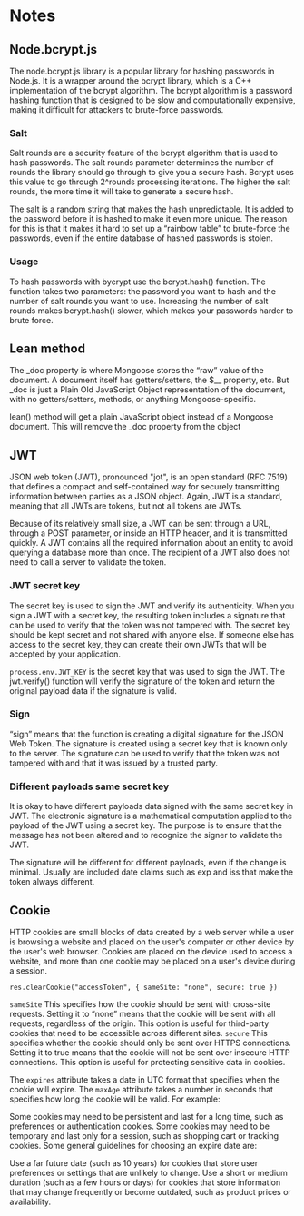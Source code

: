 # Notes

## Node.bcrypt.js

The node.bcrypt.js library is a popular library for hashing passwords in Node.js. It is a wrapper around the bcrypt library, which is a C++ implementation of the bcrypt algorithm. The bcrypt algorithm is a password hashing function that is designed to be slow and computationally expensive, making it difficult for attackers to brute-force passwords.

### Salt

Salt rounds are a security feature of the bcrypt algorithm that is used to hash passwords. The salt rounds parameter determines the number of rounds the library should go through to give you a secure hash. Bcrypt uses this value to go through 2^rounds processing iterations. The higher the salt rounds, the more time it will take to generate a secure hash.

The salt is a random string that makes the hash unpredictable. It is added to the password before it is hashed to make it even more unique. The reason for this is that it makes it hard to set up a “rainbow table” to brute-force the passwords, even if the entire database of hashed passwords is stolen.

### Usage

To hash passwords with bycrypt use the bcrypt.hash() function. The function takes two parameters: the password you want to hash and the number of salt rounds you want to use. Increasing the number of salt rounds makes bcrypt.hash() slower, which makes your passwords harder to brute force.

## Lean method

The \_doc property is where Mongoose stores the “raw” value of the document. A document itself has getters/setters, the $\_\_ property, etc. But \_doc is just a Plain Old JavaScript Object representation of the document, with no getters/setters, methods, or anything Mongoose-specific.

lean() method will get a plain JavaScript object instead of a Mongoose document. This will remove the \_doc property from the object

## JWT

JSON web token (JWT), pronounced "jot", is an open standard (RFC 7519) that defines a compact and self-contained way for securely transmitting information between parties as a JSON object. Again, JWT is a standard, meaning that all JWTs are tokens, but not all tokens are JWTs.

Because of its relatively small size, a JWT can be sent through a URL, through a POST parameter, or inside an HTTP header, and it is transmitted quickly. A JWT contains all the required information about an entity to avoid querying a database more than once. The recipient of a JWT also does not need to call a server to validate the token.

### JWT secret key

The secret key is used to sign the JWT and verify its authenticity. When you sign a JWT with a secret key, the resulting token includes a signature that can be used to verify that the token was not tampered with. The secret key should be kept secret and not shared with anyone else. If someone else has access to the secret key, they can create their own JWTs that will be accepted by your application.

`process.env.JWT_KEY` is the secret key that was used to sign the JWT. The jwt.verify() function will verify the signature of the token and return the original payload data if the signature is valid.

### Sign

“sign” means that the function is creating a digital signature for the JSON Web Token. The signature is created using a secret key that is known only to the server. The signature can be used to verify that the token was not tampered with and that it was issued by a trusted party.

### Different payloads same secret key

It is okay to have different payloads data signed with the same secret key in JWT. The electronic signature is a mathematical computation applied to the payload of the JWT using a secret key. The purpose is to ensure that the message has not been altered and to recognize the signer to validate the JWT.

The signature will be different for different payloads, even if the change is minimal. Usually are included date claims such as exp and iss that make the token always different.

## Cookie

HTTP cookies are small blocks of data created by a web server while a user is browsing a website and placed on the user's computer or other device by the user's web browser. Cookies are placed on the device used to access a website, and more than one cookie may be placed on a user's device during a session.

`res.clearCookie("accessToken", { sameSite: "none", secure: true })`

`sameSite` This specifies how the cookie should be sent with cross-site requests. Setting it to “none” means that the cookie will be sent with all requests, regardless of the origin. This option is useful for third-party cookies that need to be accessible across different sites.
`secure` This specifies whether the cookie should only be sent over HTTPS connections. Setting it to true means that the cookie will not be sent over insecure HTTP connections. This option is useful for protecting sensitive data in cookies.

The `expires` attribute takes a date in UTC format that specifies when the cookie will expire. The `maxAge` attribute takes a number in seconds that specifies how long the cookie will be valid. For example:

Some cookies may need to be persistent and last for a long time, such as preferences or authentication cookies. Some cookies may need to be temporary and last only for a session, such as shopping cart or tracking cookies. Some general guidelines for choosing an expire date are:

Use a far future date (such as 10 years) for cookies that store user preferences or settings that are unlikely to change.
Use a short or medium duration (such as a few hours or days) for cookies that store information that may change frequently or become outdated, such as product prices or availability.
